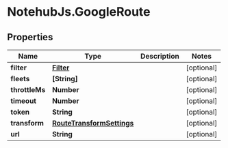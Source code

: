 # NotehubJs.GoogleRoute

## Properties

| Name           | Type                                                    | Description | Notes      |
| -------------- | ------------------------------------------------------- | ----------- | ---------- |
| **filter**     | [**Filter**](Filter.md)                                 |             | [optional] |
| **fleets**     | **[String]**                                            |             | [optional] |
| **throttleMs** | **Number**                                              |             | [optional] |
| **timeout**    | **Number**                                              |             | [optional] |
| **token**      | **String**                                              |             | [optional] |
| **transform**  | [**RouteTransformSettings**](RouteTransformSettings.md) |             | [optional] |
| **url**        | **String**                                              |             | [optional] |
